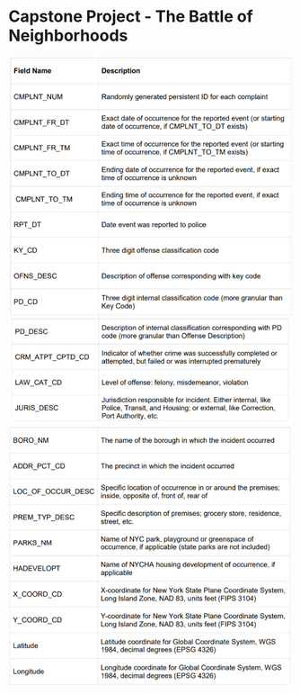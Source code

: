 # Capstone Project - The Battle of Neighborhoods

![as](https://github.com/mayank-liv/Coursera_Capstone/blob/master/Capstone/Screenshot%20(38).png)
![asd](https://github.com/mayank-liv/Coursera_Capstone/blob/master/Capstone/Screenshot%20(39).png)
![fsdgsdg](https://github.com/mayank-liv/Coursera_Capstone/blob/master/Capstone/Screenshot%20(44).png)
